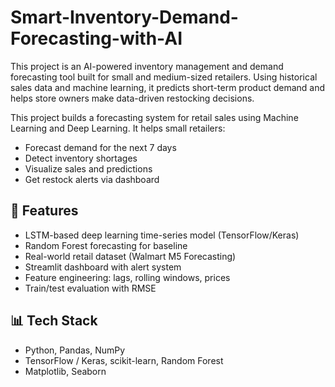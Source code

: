 # Smart-Inventory-Demand-Forecasting-with-AI
This project is an AI-powered inventory management and demand forecasting tool built for small and medium-sized retailers. Using historical sales data and machine learning, it predicts short-term product demand and helps store owners make data-driven restocking decisions.

This project builds a forecasting system for retail sales using Machine Learning and Deep Learning. It helps small retailers:
- Forecast demand for the next 7 days
- Detect inventory shortages
- Visualize sales and predictions
- Get restock alerts via dashboard

## 🚀 Features
- LSTM-based deep learning time-series model (TensorFlow/Keras)
- Random Forest forecasting for baseline
- Real-world retail dataset (Walmart M5 Forecasting)
- Streamlit dashboard with alert system
- Feature engineering: lags, rolling windows, prices
- Train/test evaluation with RMSE

## 📊 Tech Stack
- Python, Pandas, NumPy
- TensorFlow / Keras, scikit-learn, Random Forest
- Matplotlib, Seaborn
